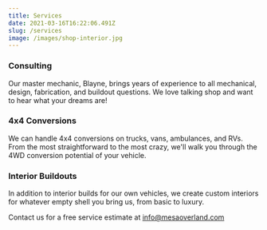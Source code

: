 ```yaml
---
title: Services
date: 2021-03-16T16:22:06.491Z
slug: /services
image: /images/shop-interior.jpg
---
```


### Consulting

Our master mechanic, Blayne, brings years of experience to all mechanical, design, fabrication, and buildout questions. We love talking shop and want to hear what your dreams are!

### 4x4 Conversions

We can handle 4x4 conversions on trucks, vans, ambulances, and RVs. From the most straightforward to the most crazy, we'll walk you through the 4WD conversion potential of your vehicle.

### Interior Buildouts

In addition to interior builds for our own vehicles, we create custom interiors for whatever empty shell you bring us, from basic to luxury.

Contact us for a free service estimate at info@mesaoverland.com
